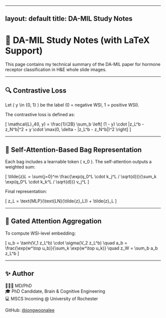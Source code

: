 
---
layout: default
title: DA-MIL Study Notes
---

<script type="text/javascript"
  async src="https://cdn.jsdelivr.net/npm/mathjax@3/es5/tex-mml-chtml.js">
</script>

# 🧠 DA-MIL Study Notes (with LaTeX Support)

This page contains my technical summary of the DA-MIL paper for hormone receptor classification in H&E whole slide images.

---

## 🔍 Contrastive Loss

Let \( y \in \{0, 1\} \) be the label (0 = negative WSI, 1 = positive WSI).

The contrastive loss is defined as:

\[
\mathcal{L}_4(I, y) = \frac{1}{2B} \sum_b \left[ (1 - y) \cdot \|z_L^b - z_N^b\|^2 + y \cdot \max(0, \delta - \|z_L^b - z_N^b\|)^2 \right]
\]

---

## 🧩 Self-Attention-Based Bag Representation

Each bag includes a learnable token \( x_0 \). The self-attention outputs a weighted sum:

\[
\tilde{z}_L = \sum_{j=0}^m \frac{\exp(q_0^L \cdot k_j^L / \sqrt{d})}{\sum_k \exp(q_0^L \cdot k_k^L / \sqrt{d})} v_j^L
\]

Final representation:

\[
z_L = \text{MLP}(\text{LN}(\tilde{z}_L)) + \tilde{z}_L
\]

---

## 🧲 Gated Attention Aggregation

To compute WSI-level embedding:

\[
u_b = \tanh(V_1 z_L^b) \cdot \sigma(V_2 z_L^b)
\quad
a_b = \frac{\exp(w^\top u_b)}{\sum_k \exp(w^\top u_k)}
\quad
z_W = \sum_b a_b z_L^b
\]

---

## ✨ Author

👩🏻‍⚕️ MD/PhD  
🎓 PhD Candidate, Brain & Cognitive Engineering  
💻 MSCS Incoming @ University of Rochester

GitHub: [@jongwoonalee](https://github.com/jongwoonalee)
